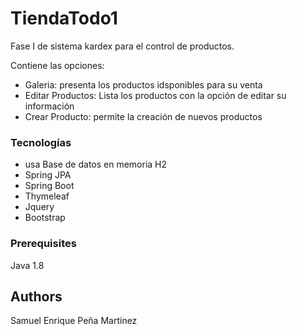 # TiendaTodo1

Fase I de sistema kardex para el control de productos.

Contiene las opciones:
- Galeria: presenta los productos idsponibles para su venta
- Editar Productos: Lista los productos con la opción de editar su información
- Crear Producto: permite la creación de nuevos productos

### Tecnologías
- usa Base de datos en memoria H2
- Spring JPA
- Spring Boot
- Thymeleaf
- Jquery
- Bootstrap

### Prerequisites

Java 1.8

## Authors

Samuel Enrique Peña Martínez
